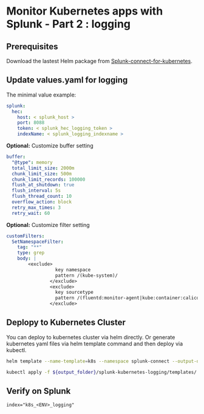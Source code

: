 Monitor Kubernetes apps with Splunk - Part 2 : logging
=======================================================

Prerequisites
--------------

Download the lastest Helm package from [Splunk-connect-for-kubernetes](https://github.com/splunk/splunk-connect-for-kubernetes).



Update values.yaml for logging
-----------------------------

The minimal value example:

```YAML
splunk:
  hec:
    host: < splunk_host >
    port: 8088
    token: < splunk_hec_logging_token >
    indexName: < splunk_logging_indexname >
```

**Optional:** Customize buffer setting

``` YAML
buffer:
  "@type": memory
  total_limit_size: 2000m
  chunk_limit_size: 500m
  chunk_limit_records: 100000
  flush_at_shutdown: true
  flush_interval: 5s
  flush_thread_count: 10
  overflow_action: block
  retry_max_times: 3
  retry_wait: 60
```

**Optional:** Customize filter setting
```YAML
customFilters:
  SetNamespaceFilter:
    tag: "**"
    type: grep
    body: |
        <exclude>
                  key namespace
                  pattern /(kube-system)/
                </exclude>
                <exclude>
                  key sourcetype
                  pattern /(fluentd:monitor-agent|kube:container:calico-node)/
                </exclude>
```

Deplopy to Kubernetes Cluster
--------------------------------

You can deploy to kubernetes cluster via helm directly.
Or generate kubernetes yaml files via helm template command and then deploy via kubectl.

```bash
helm template --name-template=k8s --namespace splunk-connect --output-dir ${output_folder} splunk-kubernetes-logging/

kubectl apply -f ${output_folder}/splunk-kubernetes-logging/templates/
```


Verify on Splunk
----------------

```
index="k8s_<ENV>_logging"
```
<!--stackedit_data:
eyJoaXN0b3J5IjpbLTE1NTI4NjAzNDJdfQ==
-->